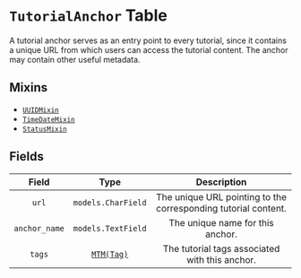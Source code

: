 # `TutorialAnchor` Table

A tutorial anchor serves as an entry point to every tutorial, since it contains a unique URL from which users can access the tutorial content. The anchor may contain other useful metadata. 

## Mixins

* [`UUIDMixin`](/RFCs/backend/database/mixins.md#UUIDMixin)
* [`TimeDateMixin`](/RFCs/backend/database/mixins.md#TimeDateMixin)
* [`StatusMixin`](/RFCs/backend/database/mixins.md#StatusMixin)

## Fields 

|     Field     |                                     Type                                      |                         Description                          |
| :-----------: |:-----------------------------------------------------------------------------:| :----------------------------------------------------------: |
|     `url`     |                              `models.CharField`                               | The unique URL pointing to the corresponding tutorial content. |
| `anchor_name` |                              `models.TextField`                               |               The unique name for this anchor.               |
|    `tags`     | [`MTM(Tag)`](/RFCs/backend/database/tutorial_related_tables/tag/tag_table.md) |        The tutorial tags associated with this anchor.        |

